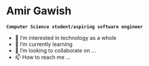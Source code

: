 # Amir Gawish

**`Computer Science student/aspiring software engineer`**

- 👀 I’m interested in technology as a whole
- 🌱 I’m currently learning 
- 💞️ I’m looking to collaborate on ...
- 📫 How to reach me ...

<!---
anazol755/anazol755 is a ✨ special ✨ repository because its `README.md` (this file) appears on your GitHub profile.
You can click the Preview link to take a look at your changes.
--->
